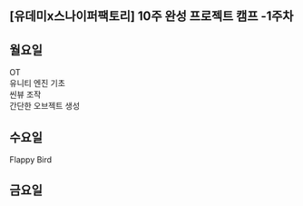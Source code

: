 ## [유데미x스나이퍼팩토리] 10주 완성 프로젝트 캠프 -1주차

## 월요일  
OT  
유니티 엔진 기초  
씬뷰 조작  
간단한 오브젝트 생성

## 수요일
Flappy Bird
## 금요일 
